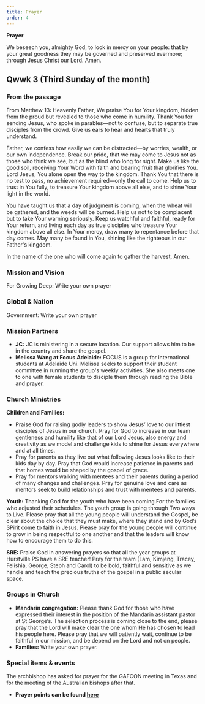 ```yaml
---
title: Prayer
order: 4
---
```

**Prayer**

We beseech you, almighty God, to look in mercy on your people: that by your great goodness they may be governed and preserved evermore; through Jesus Christ our Lord. Amen.




## Qwwk 3 (Third Sunday of the month)

### From the passage ###
From Matthew 13:
Heavenly Father,
We praise You for Your kingdom, hidden from the proud but revealed to those who come in humility. Thank You for sending Jesus, who spoke in parables—not to confuse, but to separate true disciples from the crowd. Give us ears to hear and hearts that truly understand.

Father, we confess how easily we can be distracted—by worries, wealth, or our own independence. Break our pride, that we may come to Jesus not as those who think we see, but as the blind who long for sight. Make us like the good soil, receiving Your Word with faith and bearing fruit that glorifies You.
Lord Jesus, You alone open the way to the kingdom. Thank You that there is no test to pass, no achievement required—only the call to come. Help us to trust in You fully, to treasure Your kingdom above all else, and to shine Your light in the world.

You have taught us that a day of judgment is coming, when the wheat will be gathered, and the weeds will be burned. Help us not to be complacent but to take Your warning seriously. Keep us watchful and faithful, ready for Your return, and living each day as true disciples who treasure Your kingdom above all else.
In Your mercy, draw many to repentance before that day comes. May many be found in You, shining like the righteous in our Father's kingdom.

In the  name of the one who will come again to gather the harvest,
Amen.

### Mission and Vision ###
For Growing Deep: Write your own prayer
  
### Global & Nation ###
Government: Write your own prayer

### Mission Partners ###
- **JC:** JC is ministering in a secure location. Our support allows him to be in the country and share the gospel.
- **Melissa Wang at Focus Adelaide:** FOCUS is a group for international students at Adelaide Uni. Melissa seeks to support their student committee in running the group's weekly activities. She also meets one to one with female students to disciple them through reading the Bible and prayer.


### Church Ministries ###
**Children and Families:**
- Praise God for raising godly leaders to show Jesus’ love to our littlest disciples of Jesus in our church. Pray for God to increase in our team gentleness and  humility like that of our Lord Jesus, also energy and creativity as we model and challenge kids to shine for Jesus everywhere and at all times.
- Pray for parents as they live out what following Jesus looks like to their kids day by day. Pray that God would increase patience in parents and that homes would be shaped by the gospel of grace.
- Pray for mentors walking with mentees and their parents during a period of many changes and challenges. Pray for genuine love and care as mentors seek to build relationships and trust with mentees and parents.

**Youth:**
Thanking God for the youth who have been coming.For the families who adjusted their schedules.  The youth group is going through Two ways to Live. Please pray that all the young people will understand the Gospel, be clear about the choice that they must make, where they stand and by God’s SPirit come to faith in Jesus. Please pray for the young people will continue to grow in being respectful to one another and that the leaders will know how to encourage them to do this.

**SRE:**
Praise God in answering prayers so that all the year groups at Hurstville PS have a SRE teacher! Pray for the team (Lam, Kimjeng, Tracey, Felishia, George, Steph and Carol) to be bold, faithful and sensitive as we handle and teach the precious truths of the gospel in a public secular space.


### Groups in Church ###
- **Mandarin congregation:** Please thank God for those who have expressed their interest in the position of the Mandarin assistant pastor at St George’s. The selection process is coming close to the end, please pray that the Lord will make clear the one whom He has chosen to lead his people here. Please pray that we will patiently wait, continue to be faithful in our mission, and be depend on the Lord and not on people.
- **Families:** Write your own prayer.


### Special items & events ###
The archbishop has asked for prayer for the GAFCON meeting in Texas and for the meeting of the Australian bishops after that.  



- **Prayer points can be found [here](https://stgeorgeshurstville.org.au/prayer)**
